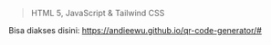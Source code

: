 > HTML 5, JavaScript & Tailwind CSS

Bisa diakses disini:
https://andieewu.github.io/qr-code-generator/#
